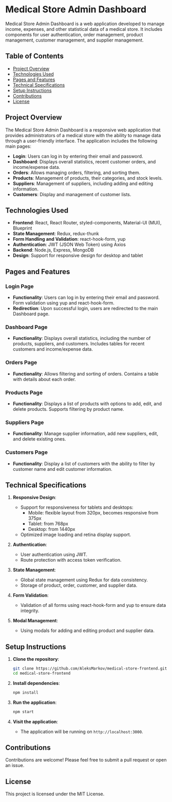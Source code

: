 
# Medical Store Admin Dashboard

Medical Store Admin Dashboard is a web application developed to manage income, expenses, and other statistical data of a medical store. It includes components for user authentication, order management, product management, customer management, and supplier management.

## Table of Contents

- [Project Overview](#project-overview)
- [Technologies Used](#technologies-used)
- [Pages and Features](#pages-and-features)
- [Technical Specifications](#technical-specifications)
- [Setup Instructions](#setup-instructions)
- [Contributions](#contributions)
- [License](#license)

## Project Overview

The Medical Store Admin Dashboard is a responsive web application that provides administrators of a medical store with the ability to manage data through a user-friendly interface. The application includes the following main pages:

- **Login**: Users can log in by entering their email and password.
- **Dashboard**: Displays overall statistics, recent customer orders, and income/expense data.
- **Orders**: Allows managing orders, filtering, and sorting them.
- **Products**: Management of products, their categories, and stock levels.
- **Suppliers**: Management of suppliers, including adding and editing information.
- **Customers**: Display and management of customer lists.

## Technologies Used

- **Frontend**: React, React Router, styled-components, Material-UI (MUI), Blueprint
- **State Management**: Redux, redux-thunk
- **Form Handling and Validation**: react-hook-form, yup
- **Authentication**: JWT (JSON Web Token) using Axios
- **Backend**: Node.js, Express, MongoDB
- **Design**: Support for responsive design for desktop and tablet

## Pages and Features

### Login Page

- **Functionality**: Users can log in by entering their email and password. Form validation using yup and react-hook-form.
- **Redirection**: Upon successful login, users are redirected to the main Dashboard page.

### Dashboard Page

- **Functionality**: Displays overall statistics, including the number of products, suppliers, and customers. Includes tables for recent customers and income/expense data.

### Orders Page

- **Functionality**: Allows filtering and sorting of orders. Contains a table with details about each order.

### Products Page

- **Functionality**: Displays a list of products with options to add, edit, and delete products. Supports filtering by product name.

### Suppliers Page

- **Functionality**: Manage supplier information, add new suppliers, edit, and delete existing ones.

### Customers Page

- **Functionality**: Display a list of customers with the ability to filter by customer name and edit customer information.

## Technical Specifications

1. **Responsive Design**:

   - Support for responsiveness for tablets and desktops:
     - Mobile: flexible layout from 320px, becomes responsive from 375px
     - Tablet: from 768px
     - Desktop: from 1440px
   - Optimized image loading and retina display support.

2. **Authentication**:

   - User authentication using JWT.
   - Route protection with access token verification.

3. **State Management**:

   - Global state management using Redux for data consistency.
   - Storage of product, order, customer, and supplier data.

4. **Form Validation**:

   - Validation of all forms using react-hook-form and yup to ensure data integrity.

5. **Modal Management**:
   - Using modals for adding and editing product and supplier data.

## Setup Instructions

1. **Clone the repository**:

   ```bash
   git clone https://github.com/AleksMarkov/medical-store-frontend.git
   cd medical-store-frontend
   ```

2. **Install dependencies**:

   ```bash
   npm install
   ```

3. **Run the application**:

   ```bash
   npm start
   ```

4. **Visit the application**:
   - The application will be running on `http://localhost:3000`.

## Contributions

Contributions are welcome! Please feel free to submit a pull request or open an issue.

## License

This project is licensed under the MIT License.
